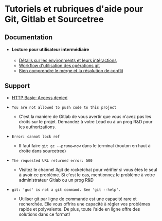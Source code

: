 # Tutoriels et rubriques d'aide pour Git, Gitlab et Sourcetree

## Documentation

* #### Lecture pour utilisateur intermédiaire
    * [Détails sur les environments et leurs intéractions](git-environments)
    * [Workflow d'utilisation des opérations git](git-workflow)
    * [Bien comprendre le merge et la résolution de conflit](merge)

## Support

* [HTTP Basic: Access denied](http-access-denied)

* `You are not allowed to push code to this project`  
    * C'est la manière de Gitlab de vous avertir que vous n'avez pas les droits sur le projet. Demandez à votre Lead ou à un prog R&D pour les authorizations.

* `Error: cannot lock ref`
    * Il faut faire `git gc --prune=now` dans le terminal (bouton en haut à droite dans sourcetree)

* `The requested URL returned error: 500`
    * Visitez le channel #git de rocketchat pour vérifier si vous êtes le seul à avoir ce problème. Si c'est le cas, mentionnez le problème à votre administrateur Gitlab ou un prog R&D

* `git: 'gud' is not a git command. See 'git --help'.`
    * Utiliser git par ligne de commande est une capacité rare et recherchée. Elle vous offrira une capacité à régler vos problèmes rapide et polyvalente. De plus, toute l'aide en ligne offre des solutions dans ce format!
